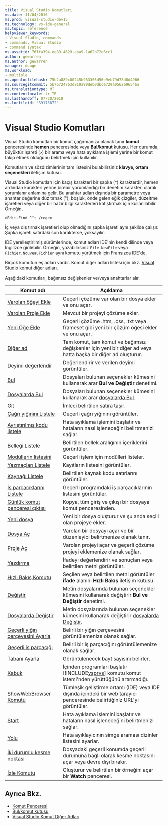 ```yaml
---
title: Visual Studio Komutları
ms.date: 11/04/2016
ms.prod: visual-studio-dev15
ms.technology: vs-ide-general
ms.topic: reference
helpviewer_keywords:
- Visual Studio, commands
- commands, Visual Studio
- command syntax
ms.assetid: 76ffa394-ee89-4629-aba9-1a62b72e6cc1
author: gewarren
ms.author: gewarren
manager: douge
ms.workload:
- multiple
ms.openlocfilehash: 75b2a889c00245b983305d56e9eb79d78d0d4966
ms.sourcegitcommit: 5b767247b3d819a99deb0dbce729a0562b9654ba
ms.translationtype: MT
ms.contentlocale: tr-TR
ms.lasthandoff: 07/20/2018
ms.locfileid: "39176872"
---
```

# <a name="visual-studio-commands"></a>Visual Studio Komutları
Visual Studio komutları bir komut çağırmanıza olanak tanır **komut** penceresinde **hemen** penceresinde veya **Bul/komut** kutusu. Her durumda, büyüktür işareti (`>`) bir arama veya hata ayıklama işlemi yerine bir komut takip etmek olduğunu belirtmek için kullanılır.

 Komutların ve sözdizimlerinin tam listesini bulabilirsiniz **klavye, ortam seçenekleri** iletişim kutusu.

 Visual Studio komutları için kaçış karakteri bir şapka (^) karakterdir, hemen ardından karakteri yerine birebir yorumlandığı bir denetim karakteri olarak yorumlanır anlamına gelir. Bu anahtar adları dışında bir parametre veya anahtar değerine düz tırnak ("), boşluk, önde gelen eğik çizgiler, düzeltme işaretleri veya diğer bir hazır bilgi karakterleri katıştırmak için kullanılabilir. Örneğin,

```
>Edit.Find ^^t /regex
```

 İç veya dış tırnak işaretleri olup olmadığını şapka işareti aynı şekilde çalışır. Şapka işareti satırdaki son karakterse, yoksayılır.

 IDE yerelleştirilmiş sürümlerinde, komut adları IDE'nin kendi dilinde veya İngilizce girilebilir. Örneğin, yazabilirsiniz `File.NewFile` veya `Fichier.NouveauFichier` aynı komutu yürütmek için Fransızca IDE'de.

 Birçok komutun eş adları vardır. Komut diğer adları listesi için bkz. [Visual Studio komut diğer adları](../../ide/reference/visual-studio-command-aliases.md).

 Aşağıdaki komutları, bağımsız değişkenler ve/veya anahtarlar alır.

|Komut adı|Açıklama|
|------------------|-----------------|
|[Varolan öğeyi Ekle](../../ide/reference/add-existing-item-command.md)|Geçerli çözüme var olan bir dosya ekler ve onu açar.|
|[Varolan Proje Ekle](../../ide/reference/add-existing-project-command.md)|Mevcut bir projeyi çözüme ekler.|
|[Yeni Öğe Ekle](../../ide/reference/add-new-item-command.md)|Geçerli çözüme .htm, .css, .txt veya frameset gibi yeni bir çözüm öğesi ekler ve onu açar.|
|[Diğer ad](../../ide/reference/alias-command.md)|Tam komut, tam komut ve bağımsız değişkenler için yeni bir diğer ad veya hatta başka bir diğer ad oluşturur.|
|[Deyimi değerlendir](../../ide/reference/evaluate-statement-command.md)|Değerlendirir ve verilen deyimi görüntüler.|
|[Bul](../../ide/reference/find-command.md)|Dosyaları bulunan seçenekler kümesini kullanarak arar **Bul ve Değiştir** denetimi.|
|[Dosyalarda Bul](../../ide/reference/find-in-files-command.md)|Dosyaları bulunan seçenekler kümesini kullanarak arar [dosyalarda Bul](../../ide/find-in-files.md).|
|[Git](../../ide/reference/go-to-command.md)|İmleci belirtilen satıra taşır.|
|[Çağrı yığınını Listele](../../ide/reference/list-call-stack-command.md)|Geçerli çağrı yığınını görüntüler.|
|[Ayrıştırılmış kodu listele](../../ide/reference/list-disassembly-command.md)|Hata ayıklama işlemini başlatır ve hataların nasıl işleneceğini belirtmenizi sağlar.|
|[Belleği Listele](../../ide/reference/list-memory-command.md)|Belirtilen bellek aralığının içeriklerini görüntüler.|
|[Modüllerin listesini](../../ide/reference/list-modules-command.md)|Geçerli işlem için modülleri listeler.|
|[Yazmaçları Listele](../../ide/reference/list-registers-command.md)|Kayıtların listesini görüntüler.|
|[Kaynağı Listele](../../ide/reference/list-source-command.md)|Belirtilen kaynak kodu satırlarını görüntüler.|
|[İş parçacıklarını Listele](../../ide/reference/list-threads-command.md)|Geçerli programdaki iş parçacıklarının listesini görüntüler.|
|[Günlük komut penceresi çıktısı](../../ide/reference/log-command-window-output-command.md)|Kopya, tüm giriş ve çıkışı bir dosyaya komut penceresinden.|
|[Yeni dosya](../../ide/reference/new-file-command.md)|Yeni bir dosya oluşturur ve şu anda seçili olan projeye ekler.|
|[Dosya Aç](../../ide/reference/open-file-command.md)|Varolan bir dosyayı açar ve bir düzenleyici belirtmenize olanak tanır.|
|[Proje Aç](../../ide/reference/open-project-command.md)|Varolan projeyi açar ve geçerli çözüme projeyi eklemenize olanak sağlar.|
|[Yazdırma](../../ide/reference/print-command.md)|İfadeyi değerlendirir ve sonuçları veya belirtilen metni görüntüler.|
|[Hızlı Bakış Komutu](../../ide/reference/quick-watch-command.md)|Seçilen veya belirtilen metni görüntüler **ifade** alanını **Hızlı Bakış** iletişim kutusu.|
|[Değiştir](../../ide/reference/replace-command.md)|Metin dosyalarında bulunan seçenekler kümesini kullanarak değiştirir **Bul ve Değiştir** denetimi.|
|[Dosyalarda Değiştir](../../ide/reference/replace-in-files-command.md)|Metin dosyalarında bulunan seçenekler kümesini kullanarak değiştirir [dosyalarda Değiştir](../../ide/replace-in-files.md).|
|[Geçerli yığın çerçevesini Ayarla](../../ide/reference/set-current-stack-frame-command.md)|Belirli bir yığın çerçevesini görüntülemenize olanak sağlar.|
|[Geçerli iş parçacığı](../../ide/reference/set-current-thread-command.md)|Belirli bir iş parçacığını görüntülemenize olanak sağlar.|
|[Tabanı Ayarla](../../ide/reference/set-radix-command.md)|Görüntülenecek bayt sayısını belirler.|
|[Kabuk](../../ide/reference/shell-command.md)|İçinden programları başlatır [!INCLUDE[vsprvs](../../code-quality/includes/vsprvs_md.md)] komutu komut istemi'nden yürüttüğünü artırmadığı.|
|[ShowWebBrowser Komutu](../../ide/reference/showwebbrowser-command.md)|Tümleşik geliştirme ortamı (IDE) veya IDE dışında içindeki bir web tarayıcı penceresinde belirttiğiniz URL'yi görüntüler.|
|[Start](../../ide/reference/start-command.md)|Hata ayıklama işlemini başlatır ve hataların nasıl işleneceğini belirtmenizi sağlar.|
|[Yolu](../../ide/reference/symbol-path-command.md)|Hata ayıklayıcının simge araması dizinler listesini ayarlar.|
|[İki durumlu kesme noktası](../../ide/reference/toggle-breakpoint-command.md)|Dosyadaki geçerli konumda geçerli durumuna bağlı olarak kesme noktasını açar veya devre dışı bırakır.|
|[İzle Komutu](../../ide/reference/watch-command.md)|Oluşturur ve belirtilen bir örneğini açar bir **Watch** penceresi.|

## <a name="see-also"></a>Ayrıca Bkz.

- [Komut Penceresi](../../ide/reference/command-window.md)
- [Bul/komut kutusu](../../ide/find-command-box.md)
- [Visual Studio Komut Diğer Adları](../../ide/reference/visual-studio-command-aliases.md)